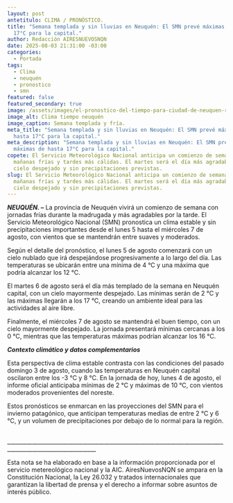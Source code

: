 ```yaml
---
layout: post
antetitulo: CLIMA / PRONÓSTICO.
title: "Semana templada y sin lluvias en Neuquén: El SMN prevé máximas de hasta
  17°C para la capital."
author: Redacción AIRESNUEVOSNQN
date: 2025-08-03 21:31:00 -03:00
categories:
  - Portada
tags:
  - Clima
  - neuquén
  - pronostico
  - smn
featured: false
featured_secondary: true
image: /assets/images/el-pronostico-del-tiempo-para-ciudad-de-neuquen-rgs7klowo5hp5nalb77mxxsqym.jpg
image_alt: Clima tiempo neuquén
image_caption: Semana templada y fría.
meta_title: "Semana templada y sin lluvias en Neuquén: El SMN prevé máximas de
  hasta 17°C para la capital."
meta_description: "Semana templada y sin lluvias en Neuquén: El SMN prevé
  máximas de hasta 17°C para la capital."
copete: El Servicio Meteorológico Nacional anticipa un comienzo de semana con
  mañanas frías y tardes más cálidas. El martes será el día más agradable, con
  cielo despejado y sin precipitaciones previstas.
slug: El Servicio Meteorológico Nacional anticipa un comienzo de semana con
  mañanas frías y tardes más cálidas. El martes será el día más agradable, con
  cielo despejado y sin precipitaciones previstas.
---
```

***NEUQUÉN. –*** La provincia de Neuquén vivirá un comienzo de semana con jornadas frías durante la madrugada y más agradables por la tarde. El Servicio Meteorológico Nacional (SMN) pronostica un clima estable y sin precipitaciones importantes desde el lunes 5 hasta el miércoles 7 de agosto, con vientos que se mantendrán entre suaves y moderados.

​Según el detalle del pronóstico, el lunes 5 de agosto comenzará con un cielo nublado que irá despejándose progresivamente a lo largo del día. Las temperaturas se ubicarán entre una mínima de 4 °C y una máxima que podría alcanzar los 12 °C.

​El martes 6 de agosto será el día más templado de la semana en Neuquén capital, con un cielo mayormente despejado. Las mínimas serán de 2 °C y las máximas llegarán a los 17 °C, creando un ambiente ideal para las actividades al aire libre.

​Finalmente, el miércoles 7 de agosto se mantendrá el buen tiempo, con un cielo mayormente despejado. La jornada presentará mínimas cercanas a los 0 °C, mientras que las temperaturas máximas podrían alcanzar los 16 °C.

​***Contexto climático y datos complementarios***

​Esta perspectiva de clima estable contrasta con las condiciones del pasado domingo 3 de agosto, cuando las temperaturas en Neuquén capital oscilaron entre los -3 °C y 8 °C. En la jornada de hoy, lunes 4 de agosto, el informe oficial anticipaba mínimas de 2 °C y máximas de 10 °C, con vientos moderados provenientes del noreste.

​Estos pronósticos se enmarcan en las proyecciones del SMN para el invierno patagónico, que anticipan temperaturas medias de entre 2 °C y 6 °C, y un volumen de precipitaciones por debajo de lo normal para la región.

​\_\_\_\_\_\_\_\_\_\_\_\_\_\_\_\_\_\_\_\_\_\_\_\_\_\_\_\_\_\_\_\_\_\_\_\_\_\_\_\_\_\_\_\_\_\_\_\_\_\_\_\_\_\_\_\_\_\_\_\_\_\_\_\_\_\_\_\_\_\_\_\_\_\_\_\_\_\_\_\_\_\_\_\_\_\_\_\_\_\_\_\_\_\_\_\_\_\_\_\_\_\_\_\_\_\_\_\_\_\_

Esta nota se ha elaborado en base a la información proporcionada por el servicio metereológico nacional y la AIC. AiresNuevosNQN se ampara en la Constitución Nacional, la Ley 26.032 y tratados internacionales que garantizan la libertad de prensa y el derecho a informar sobre asuntos de interés público.
